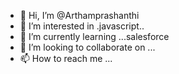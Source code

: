 - 👋 Hi, I’m @Arthamprashanthi
- 👀 I’m interested in .javascript..
- 🌱 I’m currently learning ...salesforce
- 💞️ I’m looking to collaborate on ...
- 📫 How to reach me ...

<!---
Arthamprashanthi/Arthamprashanthi is a ✨ special ✨ repository because its `README.md` (this file) appears on your GitHub profile.
You can click the Preview link to take a look at your changes.
--->
